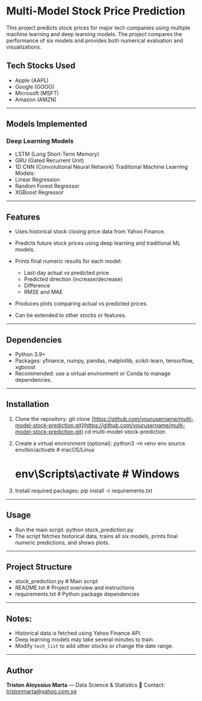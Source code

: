 # Multi-Model Stock Price Prediction

This project predicts stock prices for major tech companies using multiple machine learning and deep learning models. The project compares the performance of six models and provides both numerical evaluation and visualizations.

## Tech Stocks Used

* Apple (AAPL)
* Google (GOOG)
* Microsoft (MSFT)
* Amazon (AMZN)

---

## Models Implemented

### Deep Learning Models

* LSTM (Long Short-Term Memory)
* GRU (Gated Recurrent Unit)
* 1D CNN (Convolutional Neural Network)
  Traditional Machine Learning Models:
* Linear Regression
* Random Forest Regressor
* XGBoost Regressor

---

## Features

* Uses historical stock closing price data from Yahoo Finance.
* Predicts future stock prices using deep learning and traditional ML models.
* Prints final numeric results for each model:

  * Last-day actual vs predicted price
  * Predicted direction (increase/decrease)
  * Difference
  * RMSE and MAE
* Produces plots comparing actual vs predicted prices.
* Can be extended to other stocks or features.

---

## Dependencies

* Python 3.9+
* Packages: yfinance, numpy, pandas, matplotlib, scikit-learn, tensorflow, xgboost
* Recommended: use a virtual environment or Conda to manage dependencies.

---

## Installation

1. Clone the repository:
   git clone [https://github.com/yourusername/multi-model-stock-prediction.git](https://github.com/yourusername/multi-model-stock-prediction.git)
   cd multi-model-stock-prediction
2. Create a virtual environment (optional):
   python3 -m venv env
   source env/bin/activate   # macOS/Linux

   # env\Scripts\activate    # Windows
3. Install required packages:
   pip install -r requirements.txt

---

## Usage

* Run the main script: python stock_prediction.py
* The script fetches historical data, trains all six models, prints final numeric predictions, and shows plots.

---

## Project Structure

* stock_prediction.py  # Main script
* README.txt          # Project overview and instructions
* requirements.txt    # Python package dependencies

---

## Notes:

* Historical data is fetched using Yahoo Finance API.
* Deep learning models may take several minutes to train.
* Modify `tech_list` to add other stocks or change the date range.

---

## Author
**Triston Aloyssius Marta** — Data Science & Statistics
📧 Contact: tristonmarta@yahoo.com.sg


